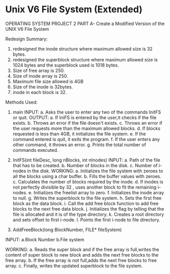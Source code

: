 # Unix V6 File System (Extended)
OPERATING SYSTEM PROJECT 2 PART A- Create a Modified Version of the UNIX V6 File System

Redesign Summary:
1. redesigned the inode structure where maximum allowed size is 32 bytes.
2. redesigned the superblock structure where maximum allowed size is 1024 bytes and the superblock used is 1018 bytes.
3. Size of free array is 250.
4. Size of inode array is 250.
5. Maximum file size allowed is 4GB
6. Size of the inode is 32bytes.
7. inode in each block is 32.

Methods Used:
1. main
 INPUT:
a. Asks the user to enter any two of the commands InitFS or quit.
 OUTPUT:
a. If IniFS is entered by the user,it checks if the file exists.
b. Throws an error if the file doesn't exists.
c. Throws an error if the user requests more than the maximum allowed blocks.
d. If blocks requested is less than 4GB, it initializes the file system.
e. If the command entered is quit, it exits the program.
f. If the user enters any other command, it throws an error.
g. Prints the total number of commands executed.


2. InitFS(int fileDesc, long nBlocks, int nInodes)
 INPUT:
a. Path of the file that has to be created.
b. Number of blocks in the disk.
c. Number of i-nodes in the disk.
 WORKING:
a. Initializes the file system with zeroes to all the blocks using a char buffer.
b. Fills the buffer values with zeroes.
c. Calculates the number of blocks required by the inode.
d. If inodes is not perfectly divisible by 32 , uses another block to fit the remaining i-nodes.
e. Initializes the freelist array to zero.
f. Initializes the inode array to null.
g. Writes the superblock to the file system.
h. Sets the first free block as the data block.
i. Call the add free block function to add free blocks to the next free data block.
j. Initializes the flag by telling that the file is allocated and it is of the type directory.
k. Creates a root directory and sets offset to first i-node.
l. Points the first i-node to file directory.

3. AddFreeBlock(long BlockNumber, FILE* fileSystem)

 INPUT:
a.Block Number 
b.File system

WORKING:
a. Reads the super block and if the free array is full,writes the content of super block to new block and adds the next free blocks to the free array.
b. If the free array is not full,adds the next free blocks to free array.
c. Finally, writes the updated superblock to the file system.


